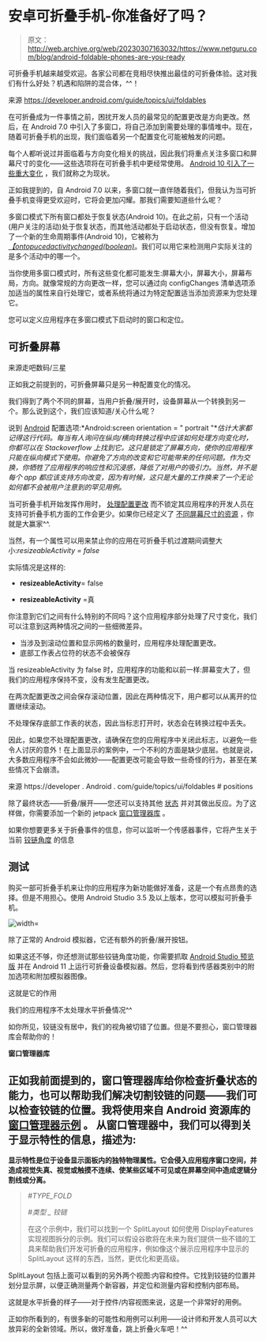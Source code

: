 # 安卓可折叠手机-你准备好了吗？

> 原文：<http://web.archive.org/web/20230307163032/https://www.netguru.com/blog/android-foldable-phones-are-you-ready>

 可折叠手机越来越受欢迎。各家公司都在竞相尽快推出最佳的可折叠体验。这对我们有什么好处？机遇和陷阱的混合体，^^！

来源 https://developer.android.com/guide/topics/ui/foldables

在可折叠成为一件事情之前，困扰开发人员的最常见的配置更改是方向更改。然后，在 Android 7.0 中引入了多窗口，将自己添加到需要处理的事情堆中。现在，随着可折叠手机的出现，我们面临着另一个配置变化可能被触发的问题。

每个人都听说过并面临着与方向变化相关的挑战，因此我们将重点关注多窗口和屏幕尺寸的变化——这些选项将在可折叠手机中更经常使用。 [Android 10 引入了一些重大变化](http://web.archive.org/web/20221007154936/https://developer.android.com/about/versions/10/behavior-changes-10#foldables) ，我们就称之为现状。

正如我提到的，自 Android 7.0 以来，多窗口就一直伴随着我们，但我认为当可折叠手机变得更受欢迎时，它将会更加闪耀。那我们需要知道些什么呢？

多窗口模式下所有窗口都处于恢复状态(Android 10)。在此之前，只有一个活动(用户关注的活动)处于恢复状态，而其他活动都处于启动状态，但没有恢复。增加了一个新的生命周期事件(Android 10)，它被称为[*【ontopucedactivitychanged(boolean)*](http://web.archive.org/web/20221007154936/https://developer.android.com/reference/android/app/Activity#onTopResumedActivityChanged(boolean))。我们可以用它来检测用户实际关注的是多个活动中的哪一个。

当你使用多窗口模式时，所有这些变化都可能发生:屏幕大小，屏幕大小，屏幕布局，方向。就像常规的方向更改一样，您可以通过向 configChanges 清单选项添加适当的属性来自行处理它，或者系统将通过为特定配置适当添加资源来为您处理它。

您可以定义应用程序在多窗口模式下启动时的窗口和定位。

## **可折叠屏幕**

来源走吧数码/三星

正如我之前提到的，可折叠屏幕只是另一种配置变化的情况。

我们得到了两个不同的屏幕，当用户折叠/展开时，设备屏幕从一个转换到另一个。那么说到这个，我们应该知道/关心什么呢？

说到 [Android](/web/20221007154936/https://www.netguru.com/blog/android-accessibility-tools-for-users) 配置选项:*Android:screen orientation = " portrait "**估计大家都记得这行代码。每当有人询问在纵向/横向转换过程中应该如何处理方向变化时，你都可以在 Stackoverflow 上找到它。这只是锁定了屏幕方向，使你的应用程序只能在纵向模式下使用。你避免了方向的改变和它可能带来的任何问题。作为交换，你牺牲了应用程序的响应性和沉浸感，降低了对用户的吸引力。当然，并不是每个 app 都应该支持方向改变，因为有时候，这只是大量的工作换来了一个无论如何都不会被用户注意到的罕见用例。*

当可折叠手机开始发挥作用时， [处理配置更改](http://web.archive.org/web/20221007154936/https://developer.android.com/guide/topics/resources/runtime-changes) 而不锁定其应用程序的开发人员在支持可折叠手机方面的工作会更少。如果你已经定义了 [不同屏幕尺寸的资源](http://web.archive.org/web/20221007154936/https://developer.android.com/training/multiscreen/screensizes) ，你就是大赢家^^.

当然，有一个属性可以用来禁止你的应用在可折叠手机过渡期间调整大小:*resizeableActivity = false*

实际情况是这样的:

*   **resizeableActivity**= false

*   **resizeableActivity** =真

你注意到它们之间有什么特别的不同吗？这个应用程序部分处理了尺寸变化，我们可以注意到这两种情况之间的一些细微差异。

*   当涉及到滚动位置和显示网格的数量时，应用程序处理配置更改。
*   底部工作表占位符的状态不会被保存

当 resizeableActivity 为 false 时，应用程序的功能和以前一样:屏幕变大了，但我们的应用程序保持不变，没有发生配置更改。

在两次配置更改之间会保存滚动位置，因此在两种情况下，用户都可以从离开的位置继续滚动。

不处理保存底部工作表的状态，因此当标志打开时，状态会在转换过程中丢失。

因此，如果您不处理配置更改，请确保在您的应用程序中关闭此标志，以避免一些令人讨厌的意外！在上面显示的案例中，一个不利的方面是缺少底层。也就是说，大多数应用程序不会如此微妙——配置更改可能会导致一些奇怪的行为，甚至在某些情况下会崩溃。

来源 https://developer . Android . com/guide/topics/ui/foldables # positions

除了最终状态——折叠/展开——您还可以支持其他 [状态](http://web.archive.org/web/20221007154936/https://developer.android.com/reference/androidx/window/DeviceState#constants_2) 并对其做出反应。为了这样做，你需要添加一个新的 jetpack [窗口管理器库](http://web.archive.org/web/20221007154936/https://developer.android.com/jetpack/androidx/releases/window) 。

如果你想要更多关于折叠事件的信息，你可以监听一个传感器事件，它将产生关于当前 [铰链角度](http://web.archive.org/web/20221007154936/https://developer.android.com/guide/topics/ui/foldables#hinge_angle) 的信息

## **测试**

购买一部可折叠手机来让你的应用程序为新功能做好准备，这是一个有点昂贵的选择。但是不用担心。使用 Android Studio 3.5 及以上版本，您可以模拟可折叠手机。

![width=](img/04bd6a6b4aca8ebd450d2d04802d9d78.png)

除了正常的 Android 模拟器，它还有额外的折叠/展开按钮。

如果这还不够，你还想测试那些铰链角度功能，你需要抓取 [Android Studio 预览版](http://web.archive.org/web/20221007154936/https://developer.android.com/studio/preview) 并在 Android 11 上运行可折叠设备模拟器。然后，您将看到传感器类别中的附加选项和附加模拟器图像。

这就是它的作用

我们的应用程序不太处理水平折叠情况^^

如你所见，铰链没有居中，我们的视角被切错了位置。但是不要担心，窗口管理器库会帮助你的！

**窗口管理器库**

## 正如我前面提到的，窗口管理器库给你检查折叠状态的能力，也可以帮助我们解决切割铰链的问题——我们可以检查铰链的位置。我将使用来自 Android 资源库的 [窗口管理器示例](http://web.archive.org/web/20221007154936/https://github.com/android/user-interface-samples/tree/master/WindowManager) 。 **从窗口管理器中，我们可以得到关于显示特性的信息，描述为:**

**显示特性是位于设备显示面板内的独特物理属性。它会侵入应用程序窗口空间，并造成视觉失真、视觉或触摸不连续、使某些区域不可见或在屏幕空间中造成逻辑分割线或分离。**

> *#TYPE_FOLD*
> 
> *#类型 _ 铰链*
> 
> 在这个示例中，我们可以找到一个 SplitLayout 如何使用 DisplayFeatures 实现视图拆分的示例。我们可以假设谷歌将在未来为我们提供一些不错的工具来帮助我们开发可折叠的应用程序，例如像这个展示应用程序中显示的 SplitLayout 这样的东西，当然，更优化和更高级。

SplitLayout 包括上面可以看到的另外两个视图:内容和控件。它找到铰链的位置并划分显示屏，以便正确测量两个新容器，并定位和测量内容和控制内部布局。

这就是水平折叠的样子——对于控件/内容视图来说，这是一个非常好的用例。

正如你所看到的，有很多新的可能性和用例可以利用——设计师和开发人员可以大放异彩的全新领域。所以，做好准备，跳上折叠火车吧！^^